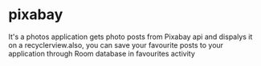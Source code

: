 # pixabay
It's a photos application gets photo posts from Pixabay api and dispalys it on a recyclerview.also, you can save your favourite posts to your application through 
Room database in favourites activity

